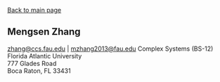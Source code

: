 [Back to main page](index.md)

Mengsen Zhang
---
zhang@ccs.fau.edu  |  mzhang2013@fau.edu
Complex Systems (BS-12)  
Florida Atlantic University  
777 Glades Road  
Boca Raton, FL 33431  
